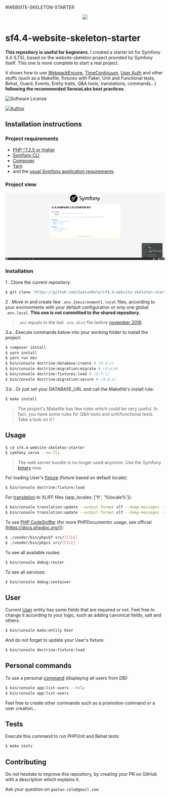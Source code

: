 #WEBSITE-SKELETON-STARTER
<p align="center"><a href="https://symfony.com" target="_blank">
    <img src="https://symfony.com/logos/symfony_black_02.svg">
</a></p>

# sf4.4-website-skeleton-starter

**This repository is useful for beginners.**
I created a starter kit for Symfony 4.4 (LTS), based on the website-skeleton project provided by Symfony itself. This one is more complete to start a real project. 

It shows how to use [WebpackEncore][1], [TimeContinuum][2], [User Auth][3] and other stuffs (such as a Makefile, fixtures with Faker, Unit and Functional tests, Behat, Guard, Events, Entity traits, Q&A tools, translations, commands...) **following the recommended SensioLabs best practices**.

![Software License](https://img.shields.io/badge/php-7.4-brightgreen.svg)

[![Author](https://img.shields.io/badge/author-gaetan.role%40gmail.com-blue.svg)](https://github.com/gaetanrole)

## Installation instructions

### Project requirements

- [PHP ^7.2.5 or higher](http://php.net/manual/fr/install.php)
- [Symfony CLI](https://symfony.com/download)
- [Composer](https://getcomposer.org/download)
- [Yarn](https://yarnpkg.com/lang/en/)
- and the [usual Symfony application requirements][4].

### Project view

![Alt text](symfony_starter_kit_readme_screenshot.png?raw=true "Default page")

### Installation

1 . Clone the current repository:
```bash
$ git clone 'https://github.com/GaetanRole/sf4.4-website-skeleton-starter'
```

2 . Move in and create few `.env.{environment}.local` files, according to your environments with your default configuration
or only one global `.env.local`. **This one is not committed to the shared repository.**
> `.env` equals to the last `.env.dist` file before [november 2018][5].

3.a . Execute commands below into your working folder to install the project:
```bash
$ composer install
$ yarn install
$ yarn run dev
$ bin/console doctrine:database:create # (d:d:c)
$ bin/console doctrine:migration:migrate # (d:m:m)
$ bin/console doctrine:fixtures:load # (d:f:l)
$ bin/console doctrine:migration:secure # (d:m:s)
```

3.b . Or just set your DATABASE_URL and call the Makefile's install rule:
```bash
$ make install
```

> The project's Makefile has few rules which could be very useful. 
> In fact, you have some rules for Q&A tools and unit/functional tests.
> Take a look on it !

## Usage

```bash
$ cd sf4.4-website-skeleton-starter
$ symfony serve --no-tls
```

> The web server bundle is no longer used anymore. Use the Symfony [binary][6] now.

For loading User's [fixture][7] (fixture based on default locale):

```bash
$ bin/console doctrine:fixture:load
```

For [translation][8] to XLIFF files (app_locales: ['fr', '%locale%']):

```bash
$ bin/console translation:update --output-format xlf --dump-messages --force en
$ bin/console translation:update --output-format xlf --dump-messages --force fr
```

To use [PHP CodeSniffer][9] (for more PHPDocumentor usage, see official [https://docs.phpdoc.org/]):

```bash
$ ./vendor/bin/phpcbf src/[FILE]
$ ./vendor/bin/phpcs src/[FILE]
```

To see all available routes:

```bash
$ bin/console debug:router
```

To see all services:

```bash
$ bin/console debug:container
```

## User

Current [User][10] entity has some fields that are required or not.
Feel free to change it according to your logic, such as adding canonical fields, salt and others: 

```bash
$ bin/console make:entity User
```

And do not forget to update your User's fixture:

```bash
$ bin/console doctrine:fixture:load
```

## Personal commands

To use a personal [command][11] (displaying all users from DB):

```bash
$ bin/console app:list-users --help
$ bin/console app:list-users
```

Feel free to create other commands such as a promotion command or a user creation...

## Tests

Execute this command to run PHPUnit and Behat tests:

```bash
$ make tests
```

[1]: https://symfony.com/doc/current/frontend.html
[2]: https://github.com/Innmind/TimeContinuum
[3]: https://symfony.com/doc/current/security/form_login_setup.html
[4]: https://symfony.com/doc/current/reference/requirements.html
[5]: https://symfony.com/doc/current/configuration.html#the-env-file-environment-variables
[6]: https://symfony.com/doc/current/setup/symfony_server.html
[7]: https://symfony.com/doc/current/doctrine.html#doctrine-fixtures
[8]: https://symfony.com/doc/current/translation.html
[9]: https://github.com/squizlabs/PHP_CodeSniffer
[10]: https://symfony.com/doc/current/security.html
[11]: https://symfony.com/doc/current/console.html

## Contributing

Do not hesitate to improve this repository, by creating your PR on GitHub with a description which explains it.

Ask your question on `gaetan.role@gmail.com`.
